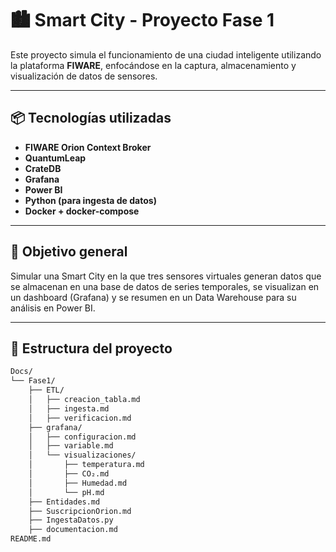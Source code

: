 # 🏙️ Smart City - Proyecto Fase 1

Este proyecto simula el funcionamiento de una ciudad inteligente utilizando la plataforma **FIWARE**, enfocándose en la captura, almacenamiento y visualización de datos de sensores.

---

## 📦 Tecnologías utilizadas

- **FIWARE Orion Context Broker**
- **QuantumLeap**
- **CrateDB**
- **Grafana**
- **Power BI**
- **Python (para ingesta de datos)**
- **Docker + docker-compose**

---

## 🎯 Objetivo general

Simular una Smart City en la que tres sensores virtuales generan datos que se almacenan en una base de datos de series temporales, se visualizan en un dashboard (Grafana) y se resumen en un Data Warehouse para su análisis en Power BI.

---

## 🧭 Estructura del proyecto

```bash
Docs/
└── Fase1/
    ├── ETL/
    │   ├── creacion_tabla.md
    │   ├── ingesta.md
    │   ├── verificacion.md
    ├── grafana/
    │   ├── configuracion.md
    │   ├── variable.md
    │   └── visualizaciones/
    │       ├── temperatura.md
    │       ├── CO₂.md
    │       ├── Humedad.md
    │       └── pH.md
    ├── Entidades.md
    ├── SuscripcionOrion.md
    ├── IngestaDatos.py
    ├── documentacion.md
README.md
